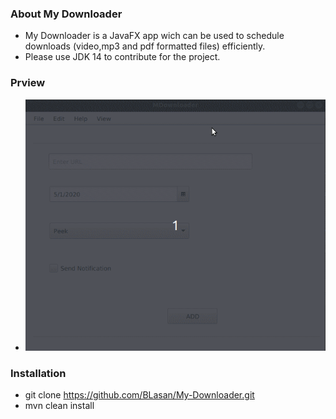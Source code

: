 ### About My Downloader

- My Downloader is a JavaFX app wich can be used to schedule downloads (video,mp3 and pdf formatted files) efficiently.
- Please use JDK 14 to contribute for the project.


### Prview

- ![](Preview_img/Downloader.gif)

### Installation

- git clone https://github.com/BLasan/My-Downloader.git
- mvn clean install
